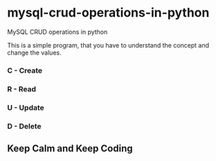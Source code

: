 # mysql-crud-operations-in-python
MySQL CRUD operations in python 

This is a simple program, that you have to understand the concept and change the values.

### C - Create
### R - Read
### U - Update
### D - Delete


## Keep Calm and Keep Coding



